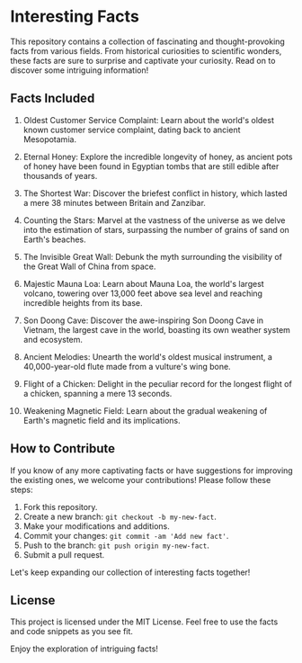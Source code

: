 # Interesting Facts

This repository contains a collection of fascinating and thought-provoking facts from various fields. From historical curiosities to scientific wonders, these facts are sure to surprise and captivate your curiosity. Read on to discover some intriguing information!

## Facts Included

1. Oldest Customer Service Complaint: Learn about the world's oldest known customer service complaint, dating back to ancient Mesopotamia.

2. Eternal Honey: Explore the incredible longevity of honey, as ancient pots of honey have been found in Egyptian tombs that are still edible after thousands of years.

3. The Shortest War: Discover the briefest conflict in history, which lasted a mere 38 minutes between Britain and Zanzibar.

4. Counting the Stars: Marvel at the vastness of the universe as we delve into the estimation of stars, surpassing the number of grains of sand on Earth's beaches.

5. The Invisible Great Wall: Debunk the myth surrounding the visibility of the Great Wall of China from space.

6. Majestic Mauna Loa: Learn about Mauna Loa, the world's largest volcano, towering over 13,000 feet above sea level and reaching incredible heights from its base.

7. Son Doong Cave: Discover the awe-inspiring Son Doong Cave in Vietnam, the largest cave in the world, boasting its own weather system and ecosystem.

8. Ancient Melodies: Unearth the world's oldest musical instrument, a 40,000-year-old flute made from a vulture's wing bone.

9. Flight of a Chicken: Delight in the peculiar record for the longest flight of a chicken, spanning a mere 13 seconds.

10. Weakening Magnetic Field: Learn about the gradual weakening of Earth's magnetic field and its implications.

## How to Contribute

If you know of any more captivating facts or have suggestions for improving the existing ones, we welcome your contributions! Please follow these steps:

1. Fork this repository.
2. Create a new branch: `git checkout -b my-new-fact`.
3. Make your modifications and additions.
4. Commit your changes: `git commit -am 'Add new fact'`.
5. Push to the branch: `git push origin my-new-fact`.
6. Submit a pull request.

Let's keep expanding our collection of interesting facts together!

## License

This project is licensed under the MIT License. Feel free to use the facts and code snippets as you see fit.

Enjoy the exploration of intriguing facts!
